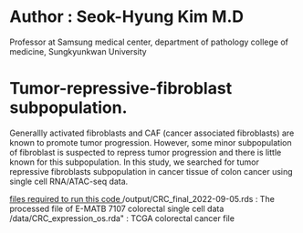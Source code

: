 # Author : Seok-Hyung Kim M.D
Professor at Samsung medical center, department of pathology
college of medicine, Sungkyunkwan University

# Tumor-repressive-fibroblast subpopulation. 
Generallly activated fibroblasts and CAF (cancer associated fibroblasts) are known to promote tumor progression. However, some minor subpopulation of fibroblast is suspected to repress tumor progression and there is little known for this subpopulation. In this study, we searched for tumor repressive fibroblasts subpopulation in cancer tissue of colon cancer using single cell RNA/ATAC-seq data.

<u> files required to run this code </u>
/output/CRC_final_2022-09-05.rds : The processed file of E-MATB 7107 colorectal single cell data 
/data/CRC_expression_os.rda" : TCGA colorectal cancer file
